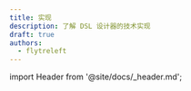 ```yaml
---
title: 实现
description: 了解 DSL 设计器的技术实现
draft: true
authors:
  - flytreleft
---
```


import Header from '@site/docs/\_header.md';

<Header />

